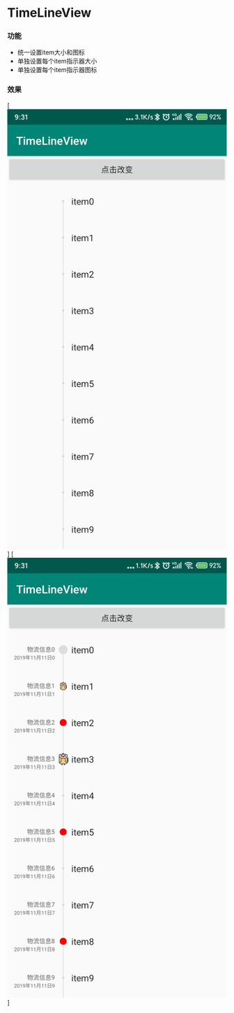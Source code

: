 # TimeLineView

### 功能
 * 统一设置item大小和图标
 * 单独设置每个item指示器大小
 * 单独设置每个item指示器图标

### 效果
[![效果1](https://github.com/TSsimeon/TimeLineView/blob/master/img/img1.jpg)]
[![效果2](https://github.com/TSsimeon/TimeLineView/blob/master/img/img2.jpg)]